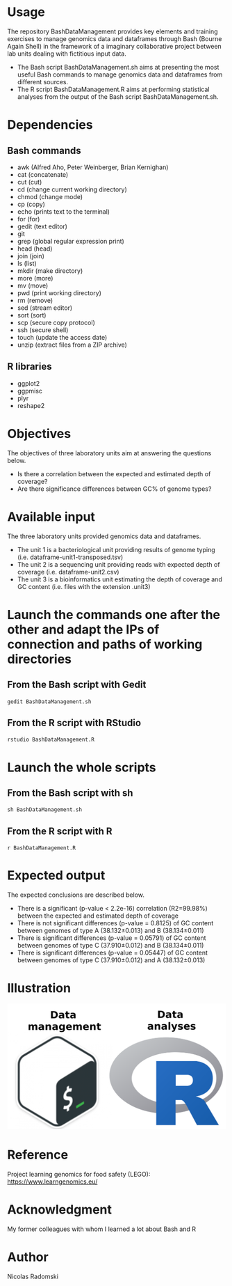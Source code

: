 # Usage
The repository BashDataManagement provides key elements and training exercises to manage genomics data and dataframes through Bash (Bourne Again Shell) in the framework of a imaginary collaborative project between lab units dealing with fictitious input data.
- The Bash script BashDataManagement.sh aims at presenting the most useful Bash commands to manage genomics data and dataframes from different sources.
- The R script BashDataManagement.R aims at performing statistical analyses from the output of the Bash script BashDataManagement.sh.
# Dependencies
## Bash commands
- awk (Alfred Aho, Peter Weinberger, Brian Kernighan)
- cat (concatenate)
- cut (cut)
- cd (change current working directory)
- chmod (change mode)
- cp (copy)
- echo (prints text to the terminal)
- for (for)
- gedit (text editor)
- git
- grep (global regular expression print)
- head (head)
- join (join)
- ls (list)
- mkdir (make directory)
- more (more)
- mv (move)
- pwd (print working directory)
- rm (remove)
- sed (stream editor)
- sort (sort)
- scp (secure copy protocol)
- ssh (secure shell)
- touch (update the access date)
- unzip (extract files from a ZIP archive)
## R libraries
- ggplot2
- ggpmisc
- plyr
- reshape2
# Objectives
The objectives of three laboratory units aim at answering the questions below.
- Is there a correlation between the expected and estimated depth of coverage?
- Are there significance differences between GC% of genome types?
# Available input
The three laboratory units provided genomics data and dataframes.
- The unit 1 is a bacteriological unit providing results of genome typing (i.e. dataframe-unit1-transposed.tsv)
- The unit 2 is a sequencing unit providing reads with expected depth of coverage (i.e. dataframe-unit2.csv)
- The unit 3 is a bioinformatics unit estimating the depth of coverage and GC content (i.e. files with the extension .unit3)
# Launch the commands one after the other and adapt the IPs of connection and paths of working directories
## From the Bash script with Gedit
```
gedit BashDataManagement.sh
```
## From the R script with RStudio
```
rstudio BashDataManagement.R
```
# Launch the whole scripts
## From the Bash script with sh
```
sh BashDataManagement.sh
```
## From the R script with R
```
r BashDataManagement.R
```
# Expected output
The expected conclusions are described below.
- There is a significant (p-value < 2.2e-16) correlation (R2=99.98%) between the expected and estimated depth of coverage
- There is not significant differences (p-value = 0.8125) of GC content between genomes of type A (38.132±0.013) and B (38.134±0.011)
- There is significant differences (p-value = 0.05791) of GC content between genomes of type C (37.910±0.012) and B (38.134±0.011)
- There is significant differences (p-value = 0.05447) of GC content between genomes of type C (37.910±0.012) and A (38.132±0.013)

# Illustration
![PCA figure](https://github.com/Nicolas-Radomski/BashDataManagement/blob/main/illustration.png)
# Reference
Project learning genomics for food safety (LEGO): https://www.learngenomics.eu/
# Acknowledgment
My former colleagues with whom I learned a lot about Bash and R
# Author
Nicolas Radomski
